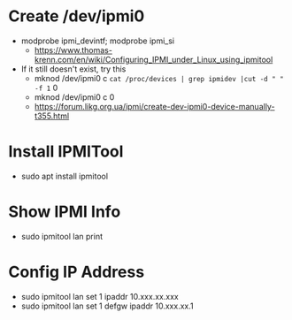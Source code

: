 # Create /dev/ipmi0
* modprobe ipmi_devintf; modprobe ipmi_si
  * https://www.thomas-krenn.com/en/wiki/Configuring_IPMI_under_Linux_using_ipmitool
* If it still doesn't exist, try this
  * mknod /dev/ipmi0 c `cat /proc/devices | grep ipmidev |cut -d " " -f 1` 0
  * mknod /dev/ipmi0 c <ipmidev device number> 0
  * https://forum.likg.org.ua/ipmi/create-dev-ipmi0-device-manually-t355.html

# Install IPMITool
* sudo apt install ipmitool

# Show IPMI Info
* sudo ipmitool lan print

# Config IP Address
* sudo ipmitool lan set 1 ipaddr 10.xxx.xx.xxx
* sudo ipmitool lan set 1 defgw ipaddr 10.xxx.xx.1
